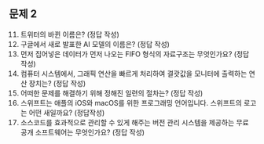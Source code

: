 ## 문제 2

11. 트위터의 바뀐 이름은? (정답 작성)
12. 구글에서 새로 발표한 AI 모델의 이름은? (정답 작성)
13. 먼저 집어넣은 데이터가 먼저 나오는 FIFO 형식의 자료구조는 무엇인가요? (정답 작성)
14. 컴퓨터 시스템에서, 그래픽 연산을 빠르게 처리하여 결괏값을 모니터에 출력하는 연산 장치는? (정답 작성)
15. 어떠한 문제를 해결하기 위해 정해진 일련의 절차는? (정답 작성)
16. 스위프트는 애플의 iOS와 macOS를 위한 프로그래밍 언어입니다. 스위프트의 로고는 어떤 새일까요? (정답작성)
17. 소스코드를 효과적으로 관리할 수 있게 해주는 버전 관리 시스템을 제공하는 무료 공개 소프트웨어는 무엇인가요? (정답 작성)
